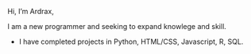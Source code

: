 Hi, I’m Ardrax,

I am a new programmer and seeking to expand knowlege and skill.
- I have completed projects in Python, HTML/CSS, Javascript, R, SQL.



 
